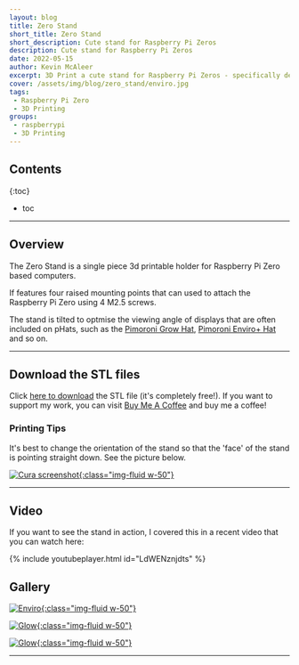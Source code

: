```yaml
---
layout: blog
title: Zero Stand
short_title: Zero Stand
short_description: Cute stand for Raspberry Pi Zeros
description: Cute stand for Raspberry Pi Zeros
date: 2022-05-15
author: Kevin McAleer
excerpt: 3D Print a cute stand for Raspberry Pi Zeros - specifically designed for pHats
cover: /assets/img/blog/zero_stand/enviro.jpg
tags:
 - Raspberry Pi Zero
 - 3D Printing
groups:
 - raspberrypi
 - 3D Printing
---
```


## Contents

{:toc}
* toc

---

## Overview

The Zero Stand is a single piece 3d printable holder for Raspberry Pi Zero based computers.

If features four raised mounting points that can used to attach the Raspberry Pi Zero using 4 M2.5 screws.

The stand is tilted to optmise the viewing angle of displays that are often included on pHats, such as the [Pimoroni Grow Hat](https://www.pimoroni.com/grow), [Pimoroni Enviro+ Hat](https://www.pimoroni.com/enviro) and so on.

---

## Download the STL files

Click [here to download](/assets/stl/zero_stand/zero_stand.stl) the STL file (it's completely free!). If you want to support my work, you can visit [Buy Me A Coffee](https://www.buymeacoffee.com/kevinmcaleer) and buy me a coffee!

### Printing Tips

It's best to change the orientation of the stand so that the 'face' of the stand is pointing straight down. See the picture below.

[![Cura screenshot](/assets/img/blog/zero_stand/cura.png){:class="img-fluid w-50"}](/assets/img/blog/zero_stand/cura.png)

---

## Video

If you want to see the stand in action, I covered this in a recent video that you can watch here:

{% include youtubeplayer.html id="LdWENznjdts" %}

## Gallery

[![Enviro](/assets/img/blog/zero_stand/enviro.jpg){:class="img-fluid w-50"}](/assets/img/blog/zero_stand/enviro.jpg)

[![Glow](/assets/img/blog/zero_stand/grow.jpg){:class="img-fluid w-50"}](/assets/img/blog/zero_stand/grow.jpg)

[![Glow](/assets/img/blog/zero_stand/zero_stand.png){:class="img-fluid w-50"}](/assets/img/blog/zero_stand/zero_stand.png)

---
